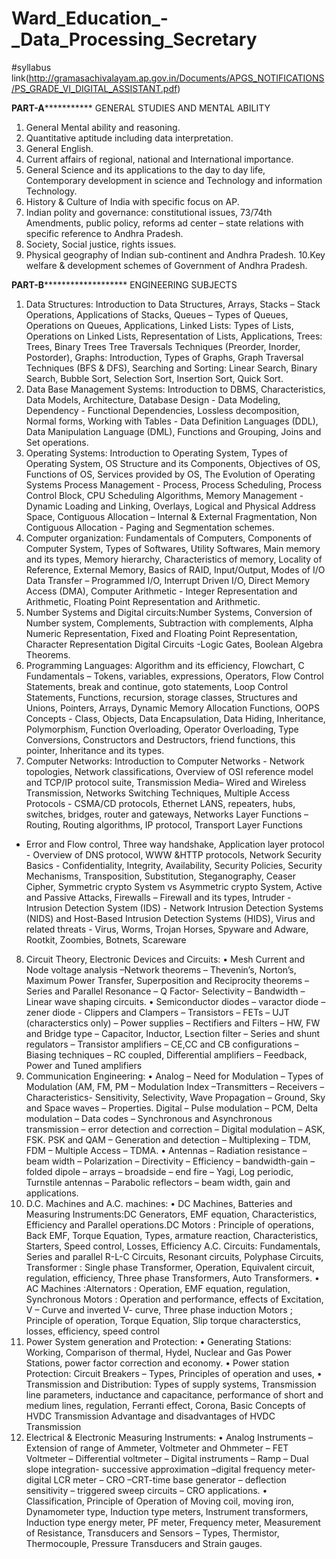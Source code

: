 # Ward_Education_-_Data_Processing_Secretary

#syllabus
link(http://gramasachivalayam.ap.gov.in/Documents/APGS_NOTIFICATIONS/PS_GRADE_VI_DIGITAL_ASSISTANT.pdf)

****************************************PART-A***************************************************
GENERAL STUDIES AND MENTAL ABILITY
1. General Mental ability and reasoning.
2. Quantitative aptitude including data interpretation.
3. General English.
4. Current affairs of regional, national and International importance.
5. General Science and its applications to the day to day life, Contemporary
development in science and Technology and information Technology.
6. History & Culture of India with specific focus on AP.
7. Indian polity and governance: constitutional issues, 73/74th Amendments, public
policy, reforms ad center – state relations with specific reference to Andhra
Pradesh.
8. Society, Social justice, rights issues.
9. Physical geography of Indian sub-continent and Andhra Pradesh.
10.Key welfare & development schemes of Government of Andhra Pradesh.


**************************************PART-B*********************************************************
ENGINEERING SUBJECTS
1. Data Structures: Introduction to Data Structures, Arrays, Stacks – Stack
Operations, Applications of Stacks, Queues – Types of Queues, Operations on
Queues, Applications, Linked Lists: Types of Lists, Operations on Linked Lists,
Representation of Lists, Applications, Trees: Trees, Binary Trees Tree Traversals
Techniques (Preorder, Inorder, Postorder), Graphs: Introduction, Types of Graphs,
Graph Traversal Techniques (BFS & DFS), Searching and Sorting: Linear Search,
Binary Search, Bubble Sort, Selection Sort, Insertion Sort, Quick Sort.
2. Data Base Management Systems: Introduction to DBMS, Characteristics, Data
Models, Architecture, Database Design - Data Modeling, Dependency - Functional
Dependencies, Lossless decomposition, Normal forms, Working with Tables - Data 
Definition Languages (DDL), Data Manipulation Language (DML), Functions and
Grouping, Joins and Set operations.
3. Operating Systems: Introduction to Operating System, Types of Operating System,
OS Structure and its Components, Objectives of OS, Functions of OS, Services
provided by OS, The Evolution of Operating Systems Process Management -
Process, Process Scheduling, Process Control Block, CPU Scheduling Algorithms,
Memory Management - Dynamic Loading and Linking, Overlays, Logical and
Physical Address Space, Contiguous Allocation – Internal & External Fragmentation,
Non Contiguous Allocation - Paging and Segmentation schemes.
4. Computer organization: Fundamentals of Computers, Components of Computer
System, Types of Softwares, Utility Softwares, Main memory and its types, Memory
hierarchy, Characteristics of memory, Locality of Reference, External Memory, Basics
of RAID, Input/Output, Modes of I/O Data Transfer – Programmed I/O, Interrupt
Driven I/O, Direct Memory Access (DMA), Computer Arithmetic - Integer
Representation and Arithmetic, Floating Point Representation and Arithmetic.
5. Number Systems and Digital circuits:Number Systems, Conversion of Number
system, Complements, Subtraction with complements, Alpha Numeric
Representation, Fixed and Floating Point Representation, Character Representation
Digital Circuits -Logic Gates, Boolean Algebra Theorems.
6. Programming Languages: Algorithm and its efficiency, Flowchart, C
Fundamentals – Tokens, variables, expressions, Operators, Flow Control
Statements, break and continue, goto statements, Loop Control Statements,
Functions, recursion, storage classes, Structures and Unions, Pointers, Arrays,
Dynamic Memory Allocation Functions, OOPS Concepts - Class, Objects, Data
Encapsulation, Data Hiding, Inheritance, Polymorphism, Function Overloading,
Operator Overloading, Type Conversions, Constructors and Destructors, friend
functions, this pointer, Inheritance and its types.
7. Computer Networks: Introduction to Computer Networks - Network
topologies, Network classifications, Overview of OSI reference model and TCP/IP
protocol suite, Transmission Media– Wired and Wireless Transmission, Networks
Switching Techniques, Multiple Access Protocols - CSMA/CD protocols, Ethernet
LANS, repeaters, hubs, switches, bridges, router and gateways, Networks Layer
Functions – Routing, Routing algorithms, IP protocol, Transport Layer Functions
- Error and Flow control, Three way handshake, Application layer protocol -
Overview of DNS protocol, WWW &HTTP protocols, Network Security Basics -
Confidentiality, Integrity, Availability, Security Policies, Security Mechanisms,
Transposition, Substitution, Steganography, Ceaser Cipher, Symmetric crypto System
vs Asymmetric crypto System, Active and Passive Attacks, Firewalls – Firewall and
its types, Intruder - Intrusion Detection System (IDS) - Network Intrusion Detection
Systems (NIDS) and Host-Based Intrusion Detection Systems (HIDS), Virus and
related threats - Virus, Worms, Trojan Horses, Spyware and Adware, Rootkit,
Zoombies, Botnets, Scareware
8. Circuit Theory, Electronic Devices and Circuits:
• Mesh Current and Node voltage analysis –Network theorems – Thevenin’s,
Norton’s, Maximum Power Transfer, Superposition and Reciprocity theorems –
Series and Parallel Resonance – Q Factor- Selectivity – Bandwidth – Linear
wave shaping circuits.
• Semiconductor diodes – varactor diode – zener diode - Clippers and
Clampers – Transistors – FETs – UJT (characterstics only) – Power supplies –
Rectifiers and Filters – HW, FW and Bridge type – Capacitor, Inductor, Lsection filter – Series and shunt regulators – Transistor amplifiers –
CE,CC and CB configurations – Biasing techniques – RC coupled, Differential
amplifiers – Feedback, Power and Tuned amplifiers
9. Communication Engineering:
• Analog – Need for Modulation – Types of Modulation (AM, FM, PM –
Modulation Index –Transmitters – Receivers – Characteristics- Sensitivity,
Selectivity, Wave Propagation – Ground, Sky and Space waves – Properties.
Digital – Pulse modulation – PCM, Delta modulation – Data codes –
Synchronous and Asynchronous transmission – error detection and correction
– Digital modulation – ASK, FSK. PSK and QAM – Generation and detection –
Multiplexing – TDM, FDM – Multiple Access – TDMA.
• Antennas – Radiation resistance – beam width – Polarization – Directivity –
Efficiency – bandwidth-gain –folded dipole – arrays – broadside – end fire –
Yagi, Log periodic, Turnstile antennas – Parabolic reflectors – beam width,
gain and applications.
10. D.C. Machines and A.C. machines:
• DC Machines, Batteries and Measuring Instruments:DC Generators,
EMF equation, Characteristics, Efficiency and Parallel operations.DC Motors :
Principle of operations, Back EMF, Torque Equation, Types, armature reaction,
Characteristics, Starters, Speed control, Losses, Efficiency A.C. Circuits:
Fundamentals, Series and parallel R-L-C Circuits, Resonant circuits, Polyphase
Circuits, Transformer : Single phase Transformer, Operation, Equivalent
circuit, regulation, efficiency, Three phase Transformers, Auto Transformers.
• AC Machines :Alternators : Operation, EMF equation, regulation,
Synchronous Motors : Operation and performance, effects of Excitation, V –
Curve and inverted V- curve, Three phase induction Motors ; Principle of
operation, Torque Equation, Slip torque characterstics, losses, efficiency,
speed control
11. Power System generation and Protection:
• Generating Stations: Working, Comparison of thermal, Hydel, Nuclear and
Gas Power Stations, power factor correction and economy.
• Power station Protection: Circuit Breakers – Types, Principles of operation
and uses,
• Transmission and Distribution: Types of supply systems, Transmission line
parameters, inductance and capacitance, performance of short and medium
lines, regulation, Ferranti effect, Corona, Basic Concepts of HVDC
Transmission Advantage and disadvantages of HVDC Transmission
12. Electrical & Electronic Measuring Instruments:
• Analog Instruments – Extension of range of Ammeter, Voltmeter and
Ohmmeter – FET Voltmeter – Differential voltmeter – Digital instruments –
Ramp – Dual slope integration- successive approximation –digital frequency
meter-digital LCR meter – CRO –CRT-time base generator – deflection
sensitivity – triggered sweep circuits – CRO applications.
• Classification, Principle of Operation of Moving coil, moving iron,
Dynamometer type, Induction type meters, Instrument transformers,
Induction type energy meter, PF meter, Frequency meter, Measurement of
Resistance, Transducers and Sensors – Types, Thermistor, Thermocouple,
Pressure Transducers and Strain gauges.
